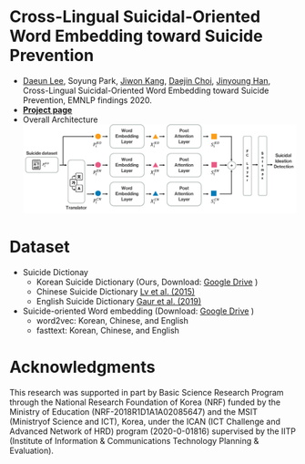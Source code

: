 # Cross-Lingual Suicidal-Oriented Word Embedding toward Suicide Prevention
- [Daeun Lee](https://sites.google.com/view/daeun-lee), Soyung Park, [Jiwon Kang](https://ji1kang.github.io/), [Daejin Choi](https://daejin-choi.github.io/), [Jinyoung Han](https://sites.google.com/site/jyhantop/), Cross-Lingual Suicidal-Oriented Word Embedding toward Suicide Prevention, EMNLP findings 2020.
- **[Project page](https://dsail-skku.github.io/Cross-Lingual-Suicidal-Embedding/)**
- Overall Architecture
![Overall Architecture](./suicide_detect.png)

# Dataset
- Suicide Dictionay
	- Korean Suicide Dictionary (Ours, Download: [Google Drive](https://drive.google.com/drive/folders/188jQDrNM28CLinFYBNiXVLdX5hebdEtf?usp=sharing) )
	- Chinese Suicide Dictionary  [Lv et al. (2015)](https://peerj.com/articles/1455/) 
	-  English Suicide Dictionary  [Gaur et al. (2019)](https://dl.acm.org/doi/pdf/10.1145/3308558.3313698) 
- Suicide-oriented Word embedding (Download: [Google Drive](https://drive.google.com/drive/folders/188jQDrNM28CLinFYBNiXVLdX5hebdEtf?usp=sharing) )
	- word2vec: Korean, Chinese, and English 
	- fasttext: Korean, Chinese, and English 

# Acknowledgments
This research was supported in part by Basic Science Research Program through the National Research Foundation of Korea (NRF) funded by the Ministry of Education (NRF-2018R1D1A1A02085647) and the MSIT (Ministryof Science and ICT), Korea, under the ICAN (ICT Challenge and Advanced Network of HRD) program (2020-0-01816) supervised by the IITP (Institute of Information & Communications Technology Planning & Evaluation).
